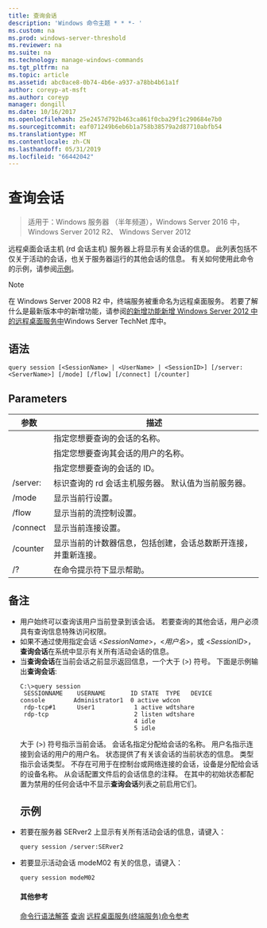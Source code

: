 ```yaml
---
title: 查询会话
description: 'Windows 命令主题 * * *- '
ms.custom: na
ms.prod: windows-server-threshold
ms.reviewer: na
ms.suite: na
ms.technology: manage-windows-commands
ms.tgt_pltfrm: na
ms.topic: article
ms.assetid: abc0ace8-0b74-4b6e-a937-a78bb4b61a1f
author: coreyp-at-msft
ms.author: coreyp
manager: dongill
ms.date: 10/16/2017
ms.openlocfilehash: 25e2457d792b463ca861f0cba29f1c290684e7b0
ms.sourcegitcommit: eaf071249b6eb6b1a758b38579a2d87710abfb54
ms.translationtype: MT
ms.contentlocale: zh-CN
ms.lasthandoff: 05/31/2019
ms.locfileid: "66442042"
---
```

# <a name="query-session"></a>查询会话

>适用于：Windows 服务器 （半年频道），Windows Server 2016 中，Windows Server 2012 R2、 Windows Server 2012

远程桌面会话主机 (rd 会话主机) 服务器上将显示有关会话的信息。
此列表包括不仅关于活动的会话，也关于服务器运行的其他会话的信息。
有关如何使用此命令的示例，请参阅[示例](#BKMK_examples)。
> [!NOTE]
> 在 Windows Server 2008 R2 中，终端服务被重命名为远程桌面服务。 若要了解什么是最新版本中的新增功能，请参阅[的新增功能新增 Windows Server 2012 中的远程桌面服务中](https://technet.microsoft.com/library/hh831527)Windows Server TechNet 库中。
> ## <a name="syntax"></a>语法
> ```
> query session [<SessionName> | <UserName> | <SessionID>] [/server:<ServerName>] [/mode] [/flow] [/connect] [/counter]
> ```
> ## <a name="parameters"></a>Parameters
> 
> |      参数       |                                                      描述                                                      |
> |----------------------|-----------------------------------------------------------------------------------------------------------------------|
> |    <SessionName>     |                               指定您想要查询的会话的名称。                               |
> |      <UserName>      |                           指定您想要查询其会话的用户的名称。                            |
> |     <SessionID>      |                                指定您想要查询的会话的 ID。                                |
> | /server:<ServerName> |                  标识查询的 rd 会话主机服务器。 默认值为当前服务器。                   |
> |        /mode         |                                            显示当前行设置。                                            |
> |        /flow         |                                        显示当前的流控制设置。                                        |
> |       /connect       |                                          显示当前连接设置。                                           |
> |       /counter       | 显示当前的计数器信息，包括创建，会话总数断开连接，并重新连接。 |
> |          /?          |                                         在命令提示符下显示帮助。                                          |
> 
> ## <a name="remarks"></a>备注
> - 用户始终可以查询该用户当前登录到该会话。 若要查询的其他会话，用户必须具有查询信息特殊访问权限。
> - 如果不通过使用指定会话 <*SessionName*>，<*用户名*>，或 <*SessionID*>，**查询会话**在系统中显示有关所有活动会话的信息。
> - 当**查询会话**在当前会话之前显示返回信息，一个大于 (>) 符号。 下面是示例输出**查询会话**:
>   ```
>   C:\>query session
>    SESSIONNAME    USERNAME       ID STATE  TYPE   DEVICE
>   console        Administrator1  0 active wdcon
>    rdp-tcp#1      User1           1 active wdtshare
>    rdp-tcp                        2 listen wdtshare
>                                   4 idle
>                                   5 idle
>   ```
>   大于 (>) 符号指示当前会话。 会话名指定分配给会话的名称。 用户名指示连接到会话的用户的用户名。 状态提供了有关该会话的当前状态的信息。 类型指示会话类型。 不存在可用于在控制台或网络连接的会话，设备是分配给会话的设备名称。 从会话配置文件后的会话信息的注释。 在其中的初始状态都配置为禁用的任何会话中不显示**查询会话**列表之前启用它们。
>   ## <a name="BKMK_examples"></a>示例
> - 若要在服务器 SERver2 上显示有关所有活动会话的信息，请键入：
>   ```
>   query session /server:SERver2
>   ```
> - 若要显示活动会话 modeM02 有关的信息，请键入：
>   ```
>   query session modeM02
>   ```
>   #### <a name="additional-references"></a>其他参考
>   [命令行语法解答](command-line-syntax-key.md)
>   [查询](query.md)
>   [远程桌面服务&#40;终端服务&#41;命令参考](remote-desktop-services-terminal-services-command-reference.md)
